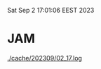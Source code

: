 Sat Sep  2 17:01:06 EEST 2023
# JAM
<a href='./cache/202309/02_17.log'>./cache/202309/02_17.log</a>
